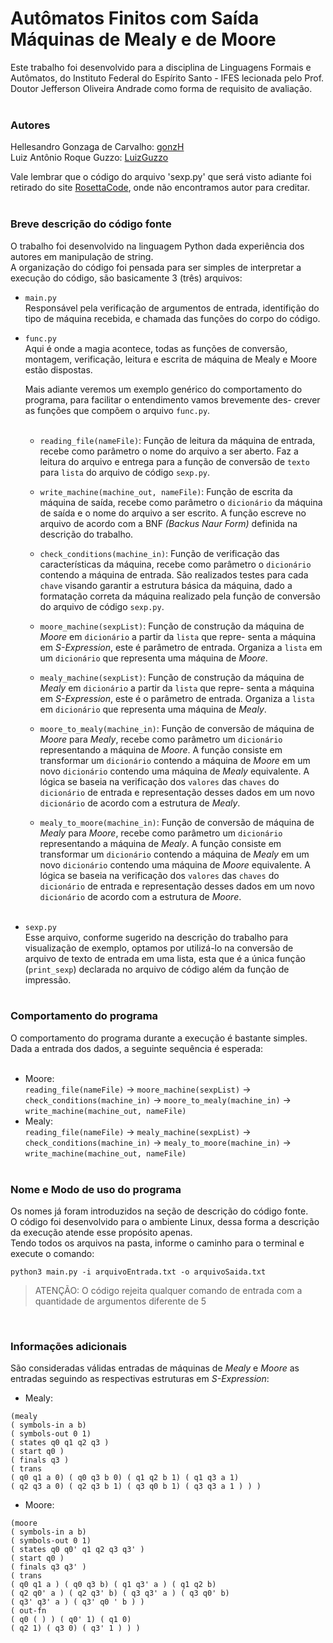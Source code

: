 # Autômatos Finitos com Saída<br>Máquinas de Mealy e de Moore
Este trabalho foi desenvolvido para a disciplina de Linguagens Formais e Autômatos, do Instituto Federal do Espírito Santo - IFES lecionada pelo Prof. Doutor Jefferson Oliveira Andrade como forma de requisito de avaliação.
<br><br>
### Autores
Hellesandro Gonzaga de Carvalho: [gonzH](https://github.com/gonzH)<br>
Luiz Antônio Roque Guzzo: [LuizGuzzo](https://github.com/LuizGuzzo)<br>

Vale lembrar que o código do arquivo 'sexp.py' que será visto adiante foi retirado do site [RosettaCode](http://rosettacode.org/wiki/S-Expressions#Python), onde não encontramos autor para creditar.
<br><br>
### Breve descrição do código fonte
O trabalho foi desenvolvido na linguagem Python dada experiência dos autores em manipulação de string.<br>
A organização do código foi pensada para ser simples de interpretar a execução do código, são basicamente 3 (três) arquivos:<br>
* `main.py`<br>
    Responsável pela verificação de argumentos de entrada, identifição do tipo de máquina recebida, e chamada das funções do
    corpo do código.<br>
* `func.py`<br>
    Aqui é onde a magia acontece, todas as funções de conversão, montagem, verificação, leitura e escrita de máquina de Mealy
    e Moore estão dispostas.<br>
    
    Mais adiante veremos um exemplo genérico do comportamento do programa, para facilitar o entendimento vamos brevemente des-
    crever as funções que compõem o arquivo `func.py`.<br><br>
    
    * `reading_file(nameFile)`: Função de leitura da máquina de entrada, recebe como parâmetro o nome do arquivo a ser aberto.
    Faz a leitura do arquivo e entrega para a função de conversão de `texto` para `lista` do arquivo de código `sexp.py`.<br>
    
    * `write_machine(machine_out, nameFile)`: Função de escrita da máquina de saída, recebe como parâmetro o `dicionário` da
    máquina de saída e o nome do arquivo a ser escrito. A função escreve no arquivo de acordo com a BNF <i>(Backus Naur
    Form)</i> definida na descrição do trabalho.<br>
    
    * `check_conditions(machine_in)`: Função de verificação das características da máquina, recebe como parâmetro o `dicionário`
    contendo a máquina de entrada. São realizados testes para cada `chave` visando garantir a estrutura básica da máquina, dado
    a formatação correta da máquina realizado pela função de conversão do arquivo de código `sexp.py`.<br>
    
    * `moore_machine(sexpList)`: Função de construção da máquina de <i>Moore</i> em `dicionário` a partir da `lista` que repre-
    senta a máquina em <i>S-Expression</i>, este é parâmetro de entrada. Organiza a `lista` em um `dicionário` que representa
    uma máquina de <i>Moore</i>.<br>
    
    * `mealy_machine(sexpList)`: Função de construção da máquina de <i>Mealy</i> em `dicionário` a partir da `lista` que repre-
    senta a máquina em <i>S-Expression</i>, este é o parâmetro de entrada. Organiza a `lista` em `dicionário` que representa 
    uma máquina de <i>Mealy</i>.<br>
    
    * `moore_to_mealy(machine_in)`: Função de conversão de máquina de <i>Moore</i> para <i>Mealy</i>, recebe como parâmetro um
    `dicionário` representando a máquina de <i>Moore</i>. A função consiste em transformar um `dicionário` contendo a máquina de
    <i>Moore</i> em um novo `dicionário` contendo uma máquina de <i>Mealy</i> equivalente. A lógica se baseia na verificação dos
    `valores` das `chaves` do `dicionário` de entrada e representação desses dados em um novo `dicionário` de acordo com a
    estrutura de <i>Mealy</i>.<br>
    
    * `mealy_to_moore(machine_in)`: Função de conversão de máquina de <i>Mealy</i> para <i>Moore</i>, recebe como parâmetro um
    `dicionário` representando a máquina de <i>Mealy</i>. A função consiste em transformar um `dicionário` contendo a máquina de
    <i>Mealy</i> em um novo `dicionário` contendo uma máquina de <i>Moore</i> equivalente. A lógica se baseia na verificação dos
    `valores` das `chaves` do `dicionário` de entrada e representação desses dados em um novo `dicionário` de acordo com a
    estrutura de <i>Moore</i>.<br><br>
    
* `sexp.py`<br>
    Esse arquivo, conforme sugerido na descrição do trabalho para visualização de exemplo, optamos por utilizá-lo na conversão
    de arquivo de texto de entrada em uma lista, esta que é a única função (`print_sexp`) declarada no arquivo de código além da
    função de impressão.<br><br>
    
### Comportamento do programa
O comportamento do programa durante a execução é bastante simples. <br>
Dada a entrada dos dados, a seguinte sequência é esperada:<br><br>

* Moore: <br>
`reading_file(nameFile)` -> `moore_machine(sexpList)` -> `check_conditions(machine_in)` -> `moore_to_mealy(machine_in)` -> `write_machine(machine_out, nameFile)`<br>
* Mealy: <br>
`reading_file(nameFile)` -> `mealy_machine(sexpList)` -> `check_conditions(machine_in)` -> `mealy_to_moore(machine_in)` -> `write_machine(machine_out, nameFile)`<br><br>

### Nome e Modo de uso do programa
Os nomes já foram introduzidos na seção de descrição do código fonte.<br>
O código foi desenvolvido para o ambiente Linux, dessa forma a descrição da execução atende esse propósito apenas.<br>
Tendo todos os arquivos na pasta, informe o caminho para o terminal e execute o comando:<br>
```
python3 main.py -i arquivoEntrada.txt -o arquivoSaida.txt
```
>ATENÇÃO: O código rejeita qualquer comando de entrada com a quantidade de argumentos diferente de 5

<br>

### Informações adicionais
São consideradas válidas entradas de máquinas de <i>Mealy</i> e <i>Moore</i> as entradas seguindo as respectivas estruturas em
<i>S-Expression</i>: <br>

* Mealy: <br>
```
(mealy
( symbols-in a b)
( symbols-out 0 1)
( states q0 q1 q2 q3 )
( start q0 )
( finals q3 )
( trans
( q0 q1 a 0) ( q0 q3 b 0) ( q1 q2 b 1) ( q1 q3 a 1)
( q2 q3 a 0) ( q2 q3 b 1) ( q3 q0 b 1) ( q3 q3 a 1 ) ) )
```
* Moore: <br>
```
(moore
( symbols-in a b)
( symbols-out 0 1)
( states q0 q0' q1 q2 q3 q3' )
( start q0 )
( finals q3 q3' )
( trans
( q0 q1 a ) ( q0 q3 b) ( q1 q3' a ) ( q1 q2 b)
( q2 q0' a ) ( q2 q3' b) ( q3 q3' a ) ( q3 q0' b)
( q3' q3' a ) ( q3' q0 ' b ) )
( out-fn
( q0 ( ) ) ( q0' 1) ( q1 0)
( q2 1) ( q3 0) ( q3' 1 ) ) )
```
